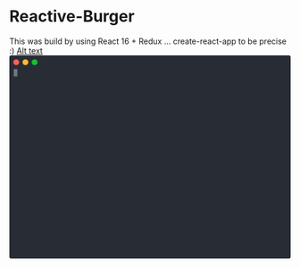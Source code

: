 # Reactive-Burger
This was build by using React 16 + Redux ... create-react-app to be precise :)
[Alt text](https://github.com/BiggaHD/Reactive-Burger/blob/master/create-react-app.svg)
<img src="https://github.com/BiggaHD/Reactive-Burger/blob/master/create-react-app.svg">

